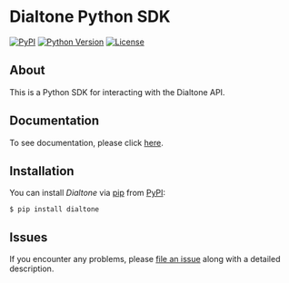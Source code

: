 # Dialtone Python SDK

[![PyPI](https://img.shields.io/pypi/v/dialtone.svg)][pypi status]
[![Python Version](https://img.shields.io/pypi/pyversions/dialtone)][pypi status]
[![License](https://img.shields.io/pypi/l/dialtone)][license]

[pypi status]: https://pypi.org/project/dialtone/
[read the docs]: https://dialtone_python.readthedocs.io/
[tests]: https://github.com/dialtone-ai/dialtone_python/actions?workflow=Tests
[codecov]: https://app.codecov.io/gh/dialtone-ai/dialtone_python
[pre-commit]: https://github.com/pre-commit/pre-commit
[black]: https://github.com/psf/black

## About

This is a Python SDK for interacting with the Dialtone API.

## Documentation

To see documentation, please click [here](https://docs.usedialtone.com/).

## Installation

You can install _Dialtone_ via [pip] from [PyPI]:

```console
$ pip install dialtone
```

## Issues

If you encounter any problems,
please [file an issue] along with a detailed description.

[pypi]: https://pypi.org/
[file an issue]: https://github.com/dialtone-ai/dialtone_python/issues
[pip]: https://pip.pypa.io/
[license]: https://github.com/dialtone-ai/dialtone_python/blob/main/LICENSE
